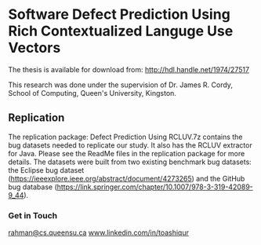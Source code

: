 # Software Defect Prediction Using Rich Contextualized Languge Use Vectors
The thesis is available for download from: http://hdl.handle.net/1974/27517

This research was done under the supervision of Dr. James R. Cordy, School of Computing, Queen's University, Kingston.

## Replication
The replication package: Defect Prediction Using RCLUV.7z contains the bug datasets needed to replicate our study. It also has the RCLUV extractor for Java. Please see the ReadMe files in the replication package for more details. The datasets were built from two existing benchmark bug datasets: the Eclipse bug dataset (https://ieeexplore.ieee.org/abstract/document/4273265) and the GitHub bug database (https://link.springer.com/chapter/10.1007/978-3-319-42089-9_44).

### Get in Touch
rahman@cs.queensu.ca
www.linkedin.com/in/toashiqur
